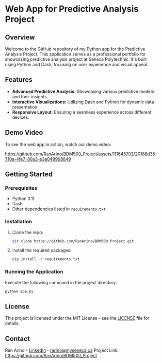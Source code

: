 # Web App for Predictive Analysis Project

## Overview
Welcome to the GitHub repository of my Python app for the Predictive Analysis Project. This application serves as a professional portfolio for showcasing predictive analysis project at Seneca Polytechnic. It's built using Python and Dash, focusing on user experience and visual appeal.

## Features
- **Advanced Predictive Analysis:** Showcasing various predictive models and their insights.
- **Interactive Visualizations:** Utilizing Dash and Python for dynamic data presentation.
- **Responsive Layout:** Ensuring a seamless experience across different devices.

## Demo Video
To see the web app in action, watch our demo video:

https://github.com/RanArino/BDM500_Project/assets/111645702/20188d35-710a-4fe7-80a3-e3e049998849

## Getting Started

### Prerequisites
- Python 3.11
- Dash
- Other dependencies listed in `requirements.txt`

### Installation
1. Clone the repo:
   ```bash
   git clone https://github.com/RanArino/BDM500_Project.git
   ```
2. Install the required packages:
   ```bash
   pip install -r requirements.txt
   ```

### Running the Application
Execute the following command in the project directory:
```bash
python app.py
```

## License
This project is licensed under the MIT License - see the [LICENSE](License) file for details.

## Contact
Ran Arino - [LinkedIn](https://www.linkedin.com/in/ran-arino-25253022b/) - rarino@myseneca.ca
Project Link: https://github.com/RanArino/BDM500_Project
